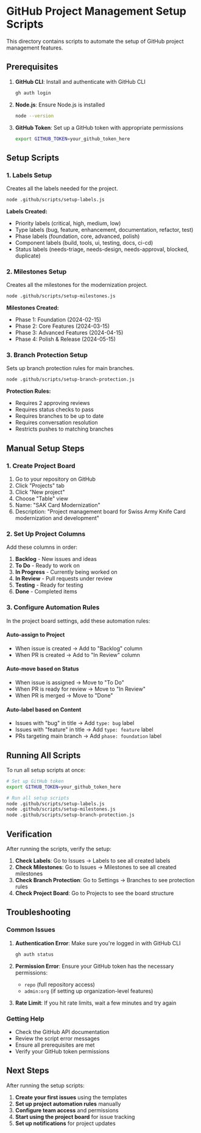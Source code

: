 # GitHub Project Management Setup Scripts

This directory contains scripts to automate the setup of GitHub project management features.

## Prerequisites

1. **GitHub CLI**: Install and authenticate with GitHub CLI
   ```bash
   gh auth login
   ```

2. **Node.js**: Ensure Node.js is installed
   ```bash
   node --version
   ```

3. **GitHub Token**: Set up a GitHub token with appropriate permissions
   ```bash
   export GITHUB_TOKEN=your_github_token_here
   ```

## Setup Scripts

### 1. Labels Setup
Creates all the labels needed for the project.

```bash
node .github/scripts/setup-labels.js
```

**Labels Created:**
- Priority labels (critical, high, medium, low)
- Type labels (bug, feature, enhancement, documentation, refactor, test)
- Phase labels (foundation, core, advanced, polish)
- Component labels (build, tools, ui, testing, docs, ci-cd)
- Status labels (needs-triage, needs-design, needs-approval, blocked, duplicate)

### 2. Milestones Setup
Creates all the milestones for the modernization project.

```bash
node .github/scripts/setup-milestones.js
```

**Milestones Created:**
- Phase 1: Foundation (2024-02-15)
- Phase 2: Core Features (2024-03-15)
- Phase 3: Advanced Features (2024-04-15)
- Phase 4: Polish & Release (2024-05-15)

### 3. Branch Protection Setup
Sets up branch protection rules for main branches.

```bash
node .github/scripts/setup-branch-protection.js
```

**Protection Rules:**
- Requires 2 approving reviews
- Requires status checks to pass
- Requires branches to be up to date
- Requires conversation resolution
- Restricts pushes to matching branches

## Manual Setup Steps

### 1. Create Project Board
1. Go to your repository on GitHub
2. Click "Projects" tab
3. Click "New project"
4. Choose "Table" view
5. Name: "SAK Card Modernization"
6. Description: "Project management board for Swiss Army Knife Card modernization and development"

### 2. Set Up Project Columns
Add these columns in order:
1. **Backlog** - New issues and ideas
2. **To Do** - Ready to work on
3. **In Progress** - Currently being worked on
4. **In Review** - Pull requests under review
5. **Testing** - Ready for testing
6. **Done** - Completed items

### 3. Configure Automation Rules
In the project board settings, add these automation rules:

#### Auto-assign to Project
- When issue is created → Add to "Backlog" column
- When PR is created → Add to "In Review" column

#### Auto-move based on Status
- When issue is assigned → Move to "To Do"
- When PR is ready for review → Move to "In Review"
- When PR is merged → Move to "Done"

#### Auto-label based on Content
- Issues with "bug" in title → Add `type: bug` label
- Issues with "feature" in title → Add `type: feature` label
- PRs targeting main branch → Add `phase: foundation` label

## Running All Scripts

To run all setup scripts at once:

```bash
# Set up GitHub token
export GITHUB_TOKEN=your_github_token_here

# Run all setup scripts
node .github/scripts/setup-labels.js
node .github/scripts/setup-milestones.js
node .github/scripts/setup-branch-protection.js
```

## Verification

After running the scripts, verify the setup:

1. **Check Labels**: Go to Issues → Labels to see all created labels
2. **Check Milestones**: Go to Issues → Milestones to see all created milestones
3. **Check Branch Protection**: Go to Settings → Branches to see protection rules
4. **Check Project Board**: Go to Projects to see the board structure

## Troubleshooting

### Common Issues

1. **Authentication Error**: Make sure you're logged in with GitHub CLI
   ```bash
   gh auth status
   ```

2. **Permission Error**: Ensure your GitHub token has the necessary permissions:
   - `repo` (full repository access)
   - `admin:org` (if setting up organization-level features)

3. **Rate Limit**: If you hit rate limits, wait a few minutes and try again

### Getting Help

- Check the GitHub API documentation
- Review the script error messages
- Ensure all prerequisites are met
- Verify your GitHub token permissions

## Next Steps

After running the setup scripts:

1. **Create your first issues** using the templates
2. **Set up project automation rules** manually
3. **Configure team access** and permissions
4. **Start using the project board** for issue tracking
5. **Set up notifications** for project updates
